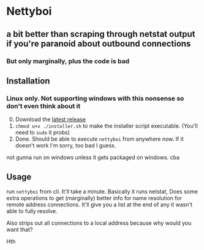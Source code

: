 # Nettyboi
## a bit better than scraping through netstat output if you're paranoid about outbound connections
### But only marginally, plus the code is bad

## Installation
### Linux only. Not supporting windows with this nonsense so don't even think about it
0. Download the [latest release](https://github.com/birdybirdonline/Nettyboi/releases/tag/tool "nettyboi 1.0")
1. `chmod u+x ./installer.sh` to make the installer script executable. (You'll need to `sudo` it probs)
2. Done. Should be able to execute `nettyboi` from anywhere now. If it doesn't work I'm sorry, too bad I guess.

not gunna run on windows unless it gets packaged on windows. cba

## Usage
run `nettyboi` from cli.
It'll take a minute. Basically it runs netstat, Does some extra operations to get (marginally) better info for
name resolution for remote address connections. It'll give you a list at the end of any it wasn't able to fully resolve.

Also strips out all connections to a local address because why would you want that?

Hth
